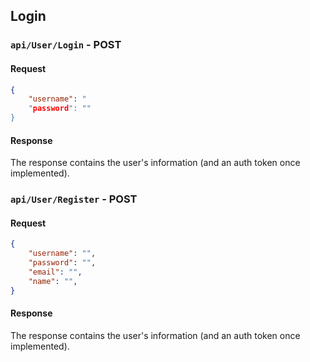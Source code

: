 ## Login

### ``api/User/Login`` - POST
#### Request
```json
{
	"username": "
	"password": ""
}
```
#### Response
The response contains the user's information (and an auth token once implemented).

### ``api/User/Register`` - POST
#### Request
```json
{
	"username": "",
	"password": "",
	"email": "",
	"name": "",
}
```
#### Response
The response contains the user's information (and an auth token once implemented).
